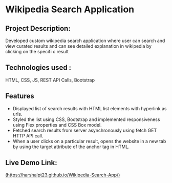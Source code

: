 # Wikipedia Search Application

## Project Description:
Developed custom wikipedia search application where user can search and view curated results and can see detailed explanation in wikipedia by clicking on the specifi c result 

## Technologies used : 
HTML, CSS, JS, REST API Calls, Bootstrap 

## Features
- Displayed list of search results with HTML list elements with hyperlink as urls.
- Styled the list using CSS, Bootstrap and implemented responsiveness using Flex properties and CSS Box model.
- Fetched search results from server asynchronously using fetch GET HTTP API call. 
- When a user clicks on a particular result, opens the website in a new tab by using the target attribute of the anchor tag in HTML.

## Live Demo Link:
 [(https://harshalpt23.github.io/Wikipedia-Search-App/)](https://harshalpt23.github.io/Wikipedia-Search-App/)
 
